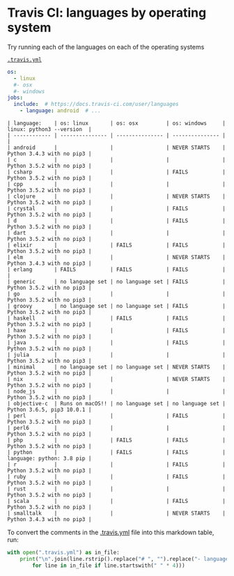 # Travis CI: languages by operating system

Try running each of the languages on each of the operating systems

[`.travis.yml`](.travis.yml)
```yaml
os:
  - linux
  #- osx
  #- windows
jobs:
  include:  # https://docs.travis-ci.com/user/languages
    - language: android  # ...

```
    | language:    | os: linux       | os: osx         | os: windows     | linux: python3 --version  |
    | ------------ | --------------- | --------------- | --------------- |                           |
    | android      |                 |                 | NEVER STARTS    | Python 3.4.3 with no pip3 |
    | c            |                 |                 |                 | Python 3.5.2 with no pip3 |
    | csharp       |                 |                 | FAILS           | Python 3.5.2 with no pip3 |
    | cpp          |                 |                 |                 | Python 3.5.2 with no pip3 |
    | clojure      |                 |                 | NEVER STARTS    | Python 3.5.2 with no pip3 |
    | crystal      |                 |                 | FAILS           | Python 3.5.2 with no pip3 |
    | d            |                 |                 | FAILS           | Python 3.5.2 with no pip3 |
    | dart         |                 |                 |                 | Python 3.5.2 with no pip3 |
    | elixir       |                 | FAILS           | FAILS           | Python 3.5.2 with no pip3 |
    | elm          |                 |                 | NEVER STARTS    | Python 3.4.3 with no pip3 |
    | erlang       | FAILS           | FAILS           | FAILS           |                           |
    | generic      | no language set | no language set | FAILS           | Python 3.5.2 with no pip3 |
    | go           |                 |                 |                 | Python 3.5.2 with no pip3 |
    | groovy       | no language set | no language set | FAILS           | Python 3.5.2 with no pip3 |
    | haskell      |                 | FAILS           | FAILS           | Python 3.5.2 with no pip3 |
    | haxe         |                 |                 | FAILS           | Python 3.5.2 with no pip3 |
    | java         |                 |                 | FAILS           | Python 3.5.2 with no pip3 |
    | julia        |                 |                 |                 | Python 3.5.2 with no pip3 |
    | minimal      | no language set | no language set | NEVER STARTS    | Python 3.5.2 with no pip3 |
    | nix          |                 |                 | NEVER STARTS    | Python 3.5.2 with no pip3 |
    | node_js      |                 |                 |                 | Python 3.5.2 with no pip3 |
    | objective-c  | Runs on macOS!! | no language set | no language set | Python 3.6.5, pip3 10.0.1 |
    | perl         |                 |                 | FAILS           | Python 3.5.2 with no pip3 |
    | perl6        |                 |                 |                 | Python 3.5.2 with no pip3 |
    | php          |                 | FAILS           | FAILS           | Python 3.5.2 with no pip3 |
    | python       |                 | FAILS           | FAILS           | language: python: 3.8 pip |
    | r            |                 |                 | FAILS           | Python 3.5.2 with no pip3 |
    | ruby         |                 |                 | FAILS           | Python 3.5.2 with no pip3 |
    | rust         |                 |                 |                 | Python 3.5.2 with no pip3 |
    | scala        |                 |                 | FAILS           | Python 3.5.2 with no pip3 |
    | smalltalk    |                 |                 | NEVER STARTS    | Python 3.4.3 with no pip3 |

To convert the comments in the [.travis.yml](.travis.yml) file into this markdown table, run:
```python
with open(".travis.yml") as in_file:
    print("\n".join(line.rstrip().replace("# ", "").replace("- language: ", "| ")
        for line in in_file if line.startswith(" " * 4)))
```
